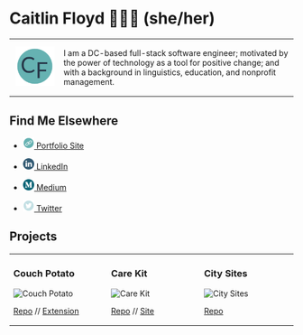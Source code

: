 # Caitlin Floyd 👩🏻‍💻 (she/her)
<table>
  <tr> 
    <td width="75px" align="center" >
      <img src="images/initials.png" width="70px" raw=true>
    </td>
    <td>
      <p>I am a DC-based full-stack software engineer; motivated by the power of technology as a tool for positive change; and with a background in linguistics, education, and nonprofit management.</p>
    </td>
  </tr>
</table>


## Find Me Elsewhere
- <a href="https://caitlinfloyd.com/"><p><img src="images/branded-link.png" width="20px;" alt="Portfolio Site" raw=true />  Portfolio Site</p></a>

- <a href="https://www.linkedin.com/in/caitlinfloyd/"><p><img src="images/branded-linkedin.png" width="20px;" alt="LinkedIn" raw=true />  LinkedIn</p></a>

- <a href="https://medium.com/@caitlinfloyd"><p><img src="images/branded-medium.png" width="20px;" alt="Medium"/>  Medium</p></a>

- <a href="https://twitter.com/caitlinfloyd"><p><img src="images/branded-twitter.png" width="20px;" alt="Twitter" raw=true />  Twitter</p></a>

## Projects
<table>
  <tr>
    <td width="200px">
        <h3>Couch Potato</h3>
        <img src="https://images.ctfassets.net/rzdzst0q8sl8/7IOYLCO7FaiNFLzjmJZte9/2fd6b0fb6c8b298c517c1c58e67740bd/Couch_Potato_logo.png?h=250" width="120px;" alt="Couch Potato"/>
        <br />
        <p><a href="https://github.com">Repo</a> // <a href="https://github.com">Extension</a></p>
    </td>
    <td width="200px">
        <h3>Care Kit</h3>
        <img src="https://images.ctfassets.net/rzdzst0q8sl8/3oXxnDLThz52SkjZP47Pzk/991d08d246f7a0c5146c16ab223b7700/Care_Kit_logo.png?h=250" width="120px;" alt="Care Kit"/>
        <br />
        <p><a href="https://github.com">Repo</a> // <a href="https://github.com">Site</a></p>
    </td>
        <td width="200px">
        <h3>City Sites</h3>
        <img src="https://images.ctfassets.net/rzdzst0q8sl8/7IJ6gnFL7aEsz82M9qesvU/f53de9c2762d974a0fd56e9d3ddfe7c3/City_Sites_logo.png?h=250" width="120px;" alt="City Sites"/>
        <br />
        <p><a href="https://github.com">Repo</a></p>
    </td>
  </tr>
</table>